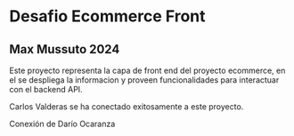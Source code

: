 # Desafio Ecommerce Front
## Max Mussuto 2024

Este proyecto representa la capa de front end del proyecto ecommerce, en el se despliega la informacion y proveen funcionalidades para interactuar con el backend API.

Carlos Valderas se ha conectado exitosamente a este proyecto.

Conexión de Darío Ocaranza